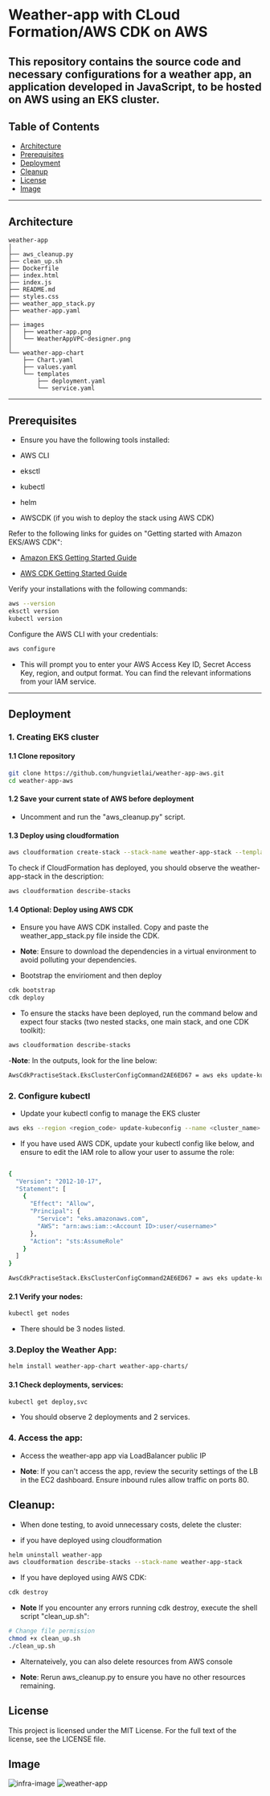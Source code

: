 # Weather-app with CLoud Formation/AWS CDK on AWS

This repository contains the source code and necessary configurations for a weather app, an application developed in JavaScript, to be hosted on AWS using an EKS cluster.
---

## Table of Contents

- [Architecture](#architecture)
- [Prerequisites](#prerequisites)
- [Deployment](#deployment)
- [Cleanup](#cleanup)
- [License](#license)
- [Image](#image)

---

## Architecture

```plaintext
weather-app
│
├── aws_cleanup.py
├── clean_up.sh
├── Dockerfile
├── index.html
├── index.js
├── README.md
├── styles.css
├── weather_app_stack.py
├── weather-app.yaml
│
├── images
│   ├── weather-app.png
│   └── WeatherAppVPC-designer.png
│
└── weather-app-chart
    ├── Chart.yaml
    ├── values.yaml
    └── templates
        ├── deployment.yaml
        └── service.yaml

```
---
## Prerequisites

- Ensure you have the following tools installed:

- AWS CLI
- eksctl
- kubectl
- helm
- AWSCDK (if you wish to deploy the stack using AWS CDK)

Refer to the following links for guides on "Getting started with Amazon EKS/AWS CDK":

- [Amazon EKS Getting Started Guide](https://docs.aws.amazon.com/eks/latest/userguide/getting-started.html)

- [AWS CDK Getting Started Guide](https://docs.aws.amazon.com/cdk/v2/guide/getting_started.html)

Verify your installations with the following commands:

```bash
aws --version
eksctl version
kubectl version
```
Configure the AWS CLI with your credentials:

```bash
aws configure
```
- This will prompt you to enter your AWS Access Key ID, Secret Access Key, region, and output format. You can find the relevant informations from your IAM service.

---
## Deployment

### 1. Creating EKS cluster

#### 1.1 Clone repository

```bash
git clone https://github.com/hungvietlai/weather-app-aws.git
cd weather-app-aws
```

#### 1.2 Save your current state of AWS before deployment

- Uncomment and run the "aws_cleanup.py" script.

#### 1.3 Deploy using cloudformation 

```bash
aws cloudformation create-stack --stack-name weather-app-stack --template-body file://weather-app.yaml --capabilities CAPABILITY_NAMED_IAM

```

To check if CloudFormation has deployed, you should observe the weather-app-stack in the description:

```bash
aws cloudformation describe-stacks 

``` 

#### 1.4 Optional: Deploy using AWS CDK

- Ensure you have AWS CDK installed. Copy and paste the weather_app_stack.py file inside the CDK.

- **Note**: Ensure to download the dependencies in a virtual environment to avoid polluting your dependencies.

- Bootstrap the envirioment and then deploy

```bash
cdk bootstrap
cdk deploy
```

- To ensure the stacks have been deployed, run the command below and expect four stacks (two nested stacks, one main stack, and one CDK toolkit):

```bash
aws cloudformation describe-stacks 

``` 

-**Note**: In the outputs, look for the line below:

```bash
AwsCdkPractiseStack.EksClusterConfigCommand2AE6ED67 = aws eks update-kubeconfig --name weather-app-cluster --region <Your Region> --role-arn arn:aws:iam::<Account ID>:role/AwsCdkPractiseStack-EksClusterRole30336171-nkIMpd6Jbksy

```

### 2. Configure kubectl

- Update your kubectl config to manage the EKS cluster

```bash
aws eks --region <region_code> update-kubeconfig --name <cluster_name>
```
- If you have used AWS CDK, update your kubectl config like below, and ensure to edit the IAM role to allow your user to assume the role:

```bash

{
  "Version": "2012-10-17",
  "Statement": [
    {
      "Effect": "Allow",
      "Principal": {
        "Service": "eks.amazonaws.com",
        "AWS": "arn:aws:iam::<Account ID>:user/<username>"
      },
      "Action": "sts:AssumeRole"
    }
  ]
}

```

```bash
AwsCdkPractiseStack.EksClusterConfigCommand2AE6ED67 = aws eks update-kubeconfig --name weather-app-cluster --region <Your Region> --role-arn arn:aws:iam::<Account ID>:role/AwsCdkPractiseStack-EksClusterRole30336171-nkIMpd6Jbksy

```

#### 2.1 Verify your nodes:

```bash
kubectl get nodes
```
- There should be 3 nodes listed.

### 3.Deploy the Weather App:

```bash
helm install weather-app-chart weather-app-charts/
```
#### 3.1 Check deployments, services:

```bash
kubectl get deploy,svc
```
- You should observe 2 deployments and 2 services.

### 4. Access the app:

- Access the weather-app app via LoadBalancer public IP

- **Note**: If you can't access the app, review the security settings of the LB in the EC2 dashboard. Ensure inbound rules allow traffic on ports 80.

## Cleanup:

- When done testing, to avoid unnecessary costs, delete the cluster:

- if you have deployed using cloudformation

```bash
helm uninstall weather-app
aws cloudformation describe-stacks --stack-name weather-app-stack
```
- If you have deployed using AWS CDK:

```bash
cdk destroy
```

- **Note** If you encounter any errors running cdk destroy, execute the shell script "clean_up.sh":

```bash
# Change file permission
chmod +x clean_up.sh
./clean_up.sh
```

- Alternateively, you can also delete resources from AWS console

- **Note**: Rerun aws_cleanup.py to ensure you have no other resources remaining.

## License 

This project is licensed under the MIT License. For the full text of the license, see the LICENSE file.

## Image

![infra-image](https://github.com/hungvietlai/weather-app-aws/blob/master/images/WeatherAppVPC-designer.png)
![weather-app](https://github.com/hungvietlai/weather-app-aws/blob/master/images/weather-app.png)